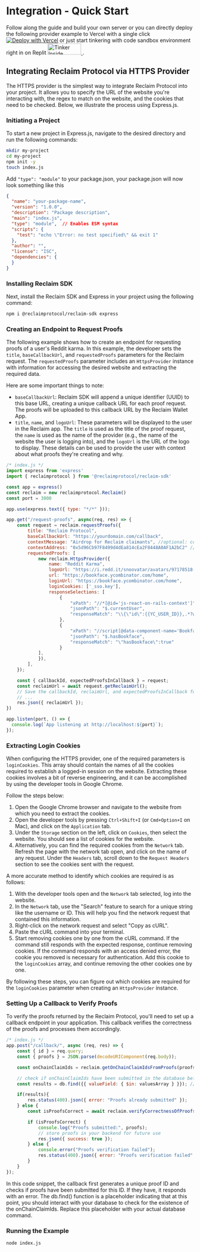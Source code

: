 # Integration - Quick Start

Follow along the guide and build your own server or you can directly deploy the following provider example to Vercel with a single click [![Deploy with Vercel](https://vercel.com/button)](https://vercel.com/new/clone?repository-url=https://github.com/reclaimprotocol/one-step-deploy-provider) or just start tinkering with code sandbox environment right in on Replit <a href="https://replit.com/@AkshayNarisett1/Reclaim-SDK">
    <img src="https://reclaimprotocol.s3.ap-south-1.amazonaws.com/Tinker-modified.png" alt="Tinker Inside Sandbox" width="90px" height="30px"/>
</a>.

## Integrating Reclaim Protocol via HTTPS Provider

The HTTPS provider is the simplest way to integrate Reclaim Protocol into your project. It allows you to specify the URL of the website you're interacting with, the regex to match on the website, and the cookies that need to be checked. Below, we illustrate the process using Express.js.

### Initiating a Project

To start a new project in Express.js, navigate to the desired directory and run the following commands:

```bash
mkdir my-project
cd my-project
npm init -y
touch index.js
```
Add ```"type": "module"``` to your package.json, your package.json will now look something like this

```json
{ 
  "name": "your-package-name",
  "version": "1.0.0",
  "description": "Package description",
  "main": "index.js",
  "type": "module",  // Enables ESM syntax
  "scripts": {
    "test": "echo \"Error: no test specified\" && exit 1"
  },
  "author": "",
  "license": "ISC",
  "dependencies": {
  }
}
```

### Installing Reclaim SDK

Next, install the Reclaim SDK and Express in your project using the following command:

```bash
npm i @reclaimprotocol/reclaim-sdk express
```

### Creating an Endpoint to Request Proofs

The following example shows how to create an endpoint for requesting proofs of a user's Reddit karma. In this example, the developer sets the `title`, `baseCallbackUrl`, and `requestedProofs` parameters for the Reclaim request. The `requestedProofs` parameter includes an `HttpsProvider` instance with information for accessing the desired website and extracting the required data.

Here are some important things to note:

* `baseCallbackUrl`:  Reclaim SDK will append a unique identifier (UUID) to this base URL, creating a unique callback URL for each proof request. The proofs will be uploaded to this callback URL by the Reclaim Wallet App.
* `title`, `name`, and `logoUrl`: These parameters will be displayed to the user in the Reclaim app. The `title` is used as the title of the proof request, the `name` is used as the name of the provider (e.g., the name of the website the user is logging into), and the `logoUrl` is the URL of the logo to display. These details can be used to provide the user with context about what proofs they're creating and why.



```javascript
/* index.js */
import express from 'express'
import { reclaimprotocol } from '@reclaimprotocol/reclaim-sdk'

const app = express()
const reclaim = new reclaimprotocol.Reclaim()
const port = 3000

app.use(express.text({ type: "*/*" }));

app.get("/request-proofs", async(req, res) => {
    const request = reclaim.requestProofs({
        title: "Reclaim Protocol",
        baseCallbackUrl: "https://yourdomain.com/callback",
        contextMessage: "Airdrop for Reclaim claimants", //optional: context message for the proof request
        contextAddress: "0x5d96Cb97F8499d4dEa814cEa2F8448A0AF1A2bC2" //optional: your users' Ethereum wallet 
        requestedProofs: [
            new reclaim.HttpsProvider({
                name: "Reddit Karma",
                logoUrl: "https://i.redd.it/snoovatar/avatars/97178518-5ce1-400b-8185-54dcaef96d9c.png",
                url: "https://bookface.ycombinator.com/home",
                loginUrl: "https://bookface.ycombinator.com/home",
                loginCookies: ['_sso.key'],
                responseSelections: [
                    {
                        "xPath": "//*[@id='js-react-on-rails-context']",
                        "jsonPath": "$.currentUser",
                        "responseMatch": "\\{\"id\":{{YC_USER_ID}},.*?waas_admin.*?:{.*?}.*?:\\{.*?}.*?(?:full_name|first_name).*?}"
                    },
                    {
                        "xPath": "//script[@data-component-name='BookfaceCsrApp']",
                        "jsonPath": "$.hasBookface",
                        "responseMatch": "\"hasBookface\":true"
                    }
            ],
            }),
        ],
    });

    const { callbackId, expectedProofsInCallback } = request;
    const reclaimUrl = await request.getReclaimUrl();
    // Save the callbackId, reclaimUrl, and expectedProofsInCallback for future use
    // ...
    res.json({ reclaimUrl });
})

app.listen(port, () => {
  console.log(`App listening at http://localhost:${port}`);
});
```

### Extracting Login Cookies

When configuring the HTTPS provider, one of the required parameters is `loginCookies`. This array should contain the names of all the cookies required to establish a logged-in session on the website. Extracting these cookies involves a bit of reverse engineering, and it can be accomplished by using the developer tools in Google Chrome.

Follow the steps below:

1. Open the Google Chrome browser and navigate to the website from which you need to extract the cookies.
2. Open the developer tools by pressing `Ctrl+Shift+I` (or `Cmd+Option+I` on Mac), and click on the `Application` tab.
3. Under the `Storage` section on the left, click on `Cookies`, then select the website. You should see a list of cookies for the website.
4. Alternatively, you can find the required cookies from the `Network` tab. Refresh the page with the network tab open, and click on the name of any request. Under the `Headers` tab, scroll down to the `Request Headers` section to see the cookies sent with the request.

A more accurate method to identify which cookies are required is as follows:

1. With the developer tools open and the `Network` tab selected, log into the website.
2. In the `Network` tab, use the "Search" feature to search for a unique string like the username or ID. This will help you find the network request that contained this information.
3. Right-click on the network request and select "Copy as cURL".
4. Paste the cURL command into your terminal.
5. Start removing cookies one by one from the cURL command. If the command still responds with the expected response, continue removing cookies. If the command responds with an access denied error, the cookie you removed is necessary for authentication. Add this cookie to the `loginCookies` array, and continue removing the other cookies one by one.

By following these steps, you can figure out which cookies are required for the `loginCookies` parameter when creating an `HttpsProvider` instance.



### Setting Up a Callback to Verify Proofs

To verify the proofs returned by the Reclaim Protocol, you'll need to set up a callback endpoint in your application. This callback verifies the correctness of the proofs and processes them accordingly.

```javascript
/* index.js */
app.post("/callback/", async (req, res) => {
    const { id } = req.query;
    const { proofs } = JSON.parse(decodeURIComponent(req.body));

    const onChainClaimIds = reclaim.getOnChainClaimIdsFromProofs(proofs)

    // check if onChainClaimIds have been submitted in the database before
    const results = db.find({{ valueField: { $in: valuesArray } }}); // Replace 'valueField' with the field name in your database

    if(results){
        res.status(400).json({ error: "Proofs already submitted" });
    } else {
        const isProofsCorrect = await reclaim.verifyCorrectnessOfProofs(id, proofs);

        if (isProofsCorrect) {
            console.log("Proofs submitted:", proofs);
            // store proofs in your backend for future use
            res.json({ success: true });
        } else {
            console.error("Proofs verification failed");
            res.status(400).json({ error: "Proofs verification failed" });
        }
    }
});
```

In this code snippet, the callback first generates a unique proof ID and checks if proofs have been submitted for this ID. If they have, it responds with an error. The db.find() function is a placeholder indicating that at this point, you should interact with your database to check for the existence of the onChainClaimIds. Replace this placeholder with your actual database command.

### Running the Example

```bash
node index.js
```

